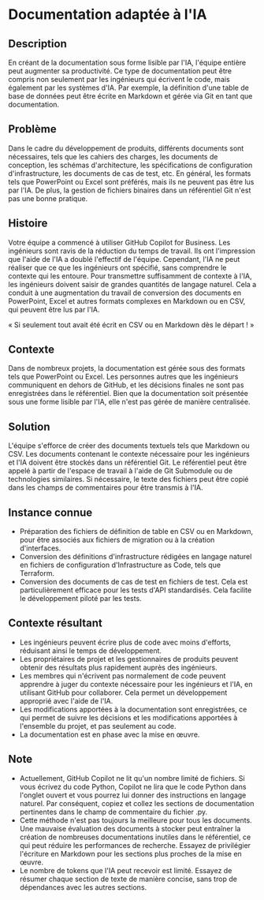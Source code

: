 # Documentation adaptée à l'IA

## Description

En créant de la documentation sous forme lisible par l'IA, l'équipe entière peut augmenter sa productivité. Ce type de documentation peut être compris non seulement par les ingénieurs qui écrivent le code, mais également par les systèmes d'IA. Par exemple, la définition d'une table de base de données peut être écrite en Markdown et gérée via Git en tant que documentation.

## Problème

Dans le cadre du développement de produits, différents documents sont nécessaires, tels que les cahiers des charges, les documents de conception, les schémas d'architecture, les spécifications de configuration d'infrastructure, les documents de cas de test, etc. En général, les formats tels que PowerPoint ou Excel sont préférés, mais ils ne peuvent pas être lus par l'IA. De plus, la gestion de fichiers binaires dans un référentiel Git n'est pas une bonne pratique.

## Histoire

Votre équipe a commencé à utiliser GitHub Copilot for Business. Les ingénieurs sont ravis de la réduction du temps de travail. Ils ont l'impression que l'aide de l'IA a doublé l'effectif de l'équipe. Cependant, l'IA ne peut réaliser que ce que les ingénieurs ont spécifié, sans comprendre le contexte qui les entoure. Pour transmettre suffisamment de contexte à l'IA, les ingénieurs doivent saisir de grandes quantités de langage naturel. Cela a conduit à une augmentation du travail de conversion des documents en PowerPoint, Excel et autres formats complexes en Markdown ou en CSV, qui peuvent être lus par l'IA.

« Si seulement tout avait été écrit en CSV ou en Markdown dès le départ ! »

## Contexte

Dans de nombreux projets, la documentation est gérée sous des formats tels que PowerPoint ou Excel. Les personnes autres que les ingénieurs communiquent en dehors de GitHub, et les décisions finales ne sont pas enregistrées dans le référentiel. Bien que la documentation soit présentée sous une forme lisible par l'IA, elle n'est pas gérée de manière centralisée.

## Solution

L'équipe s'efforce de créer des documents textuels tels que Markdown ou CSV. Les documents contenant le contexte nécessaire pour les ingénieurs et l'IA doivent être stockés dans un référentiel Git. Le référentiel peut être appelé à partir de l'espace de travail à l'aide de Git Submodule ou de technologies similaires. Si nécessaire, le texte des fichiers peut être copié dans les champs de commentaires pour être transmis à l'IA.

## Instance connue

* Préparation des fichiers de définition de table en CSV ou en Markdown, pour être associés aux fichiers de migration ou à la création d'interfaces.
* Conversion des définitions d'infrastructure rédigées en langage naturel en fichiers de configuration d'Infrastructure as Code, tels que Terraform.
* Conversion des documents de cas de test en fichiers de test. Cela est particulièrement efficace pour les tests d'API standardisés. Cela facilite le développement piloté par les tests.

## Contexte résultant

* Les ingénieurs peuvent écrire plus de code avec moins d'efforts, réduisant ainsi le temps de développement.
* Les propriétaires de projet et les gestionnaires de produits peuvent obtenir des résultats plus rapidement auprès des ingénieurs.
* Les membres qui n'écrivent pas normalement de code peuvent apprendre à juger du contexte nécessaire pour les ingénieurs et l'IA, en utilisant GitHub pour collaborer. Cela permet un développement approprié avec l'aide de l'IA.
* Les modifications apportées à la documentation sont enregistrées, ce qui permet de suivre les décisions et les modifications apportées à l'ensemble du projet, et pas seulement au code.
* La documentation est en phase avec la mise en œuvre.

## Note

* Actuellement, GitHub Copilot ne lit qu'un nombre limité de fichiers. Si vous écrivez du code Python, Copilot ne lira que le code Python dans l'onglet ouvert et vous pourrez lui donner des instructions en langage naturel. Par conséquent, copiez et collez les sections de documentation pertinentes dans le champ de commentaire du fichier .py.
* Cette méthode n'est pas toujours la meilleure pour tous les documents. Une mauvaise évaluation des documents à stocker peut entraîner la création de nombreuses documentations inutiles dans le référentiel, ce qui peut réduire les performances de recherche. Essayez de privilégier l'écriture en Markdown pour les sections plus proches de la mise en œuvre.
* Le nombre de tokens que l'IA peut recevoir est limité. Essayez de résumer chaque section de texte de manière concise, sans trop de dépendances avec les autres sections.
